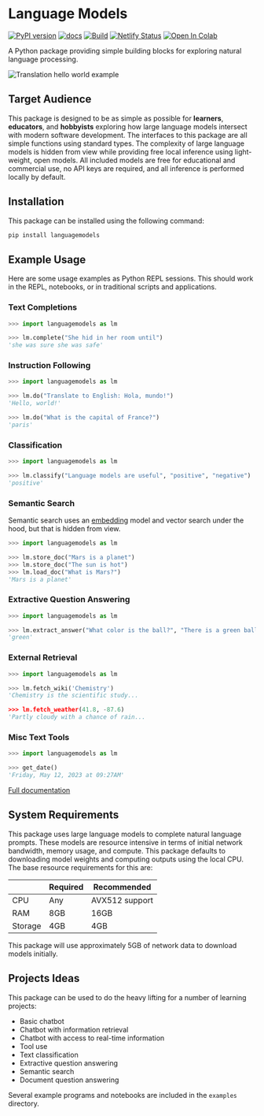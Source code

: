 Language Models
===============

[![PyPI version](https://badge.fury.io/py/languagemodels.svg)](https://badge.fury.io/py/languagemodels)
[![docs](https://img.shields.io/badge/docs-online-brightgreen)](https://languagemodels.netlify.app/)
[![Build](https://github.com/jncraton/languagemodels/actions/workflows/build.yml/badge.svg)](https://github.com/jncraton/languagemodels/actions/workflows/build.yml)
[![Netlify Status](https://api.netlify.com/api/v1/badges/722e625a-c6bc-4373-bd88-c017adc58c00/deploy-status)](https://app.netlify.com/sites/languagemodels/deploys)
[![Open In Colab](https://colab.research.google.com/assets/colab-badge.svg)](https://colab.research.google.com/github/jncraton/languagemodels/blob/master/examples/translate.ipynb)

A Python package providing simple building blocks for exploring natural language processing.

![Translation hello world example](media/hello.gif)

Target Audience
---------------

This package is designed to be as simple as possible for **learners**, **educators**, and **hobbyists** exploring how large language models intersect with modern software development. The interfaces to this package are all simple functions using standard types. The complexity of large language models is hidden from view while providing free local inference using light-weight, open models. All included models are free for educational and commercial use, no API keys are required, and all inference is performed locally by default.

Installation
------------

This package can be installed using the following command:

```sh
pip install languagemodels
```

Example Usage
-------------

Here are some usage examples as Python REPL sessions. This should work in the REPL, notebooks, or in traditional scripts and applications.

### Text Completions

```python
>>> import languagemodels as lm

>>> lm.complete("She hid in her room until")
'she was sure she was safe'
```

### Instruction Following

```python
>>> import languagemodels as lm

>>> lm.do("Translate to English: Hola, mundo!")
'Hello, world!'

>>> lm.do("What is the capital of France?")
'paris'
```

### Classification

```python
>>> import languagemodels as lm

>>> lm.classify("Language models are useful", "positive", "negative")
'positive'
```

### Semantic Search

Semantic search uses an [embedding](https://en.wikipedia.org/wiki/Sentence_embedding) model and vector search under the hood, but that is hidden from view.

```python
>>> import languagemodels as lm

>>> lm.store_doc("Mars is a planet")
>>> lm.store_doc("The sun is hot")
>>> lm.load_doc("What is Mars?")
'Mars is a planet'
```

### Extractive Question Answering

```python
>>> import languagemodels as lm

>>> lm.extract_answer("What color is the ball?", "There is a green ball and a red box")
'green'
```

### External Retrieval

```python
>>> import languagemodels as lm

>>> lm.fetch_wiki('Chemistry')
'Chemistry is the scientific study...

>>> lm.fetch_weather(41.8, -87.6)
'Partly cloudy with a chance of rain...
```

### Misc Text Tools

```python
>>> import languagemodels as lm

>>> get_date()
'Friday, May 12, 2023 at 09:27AM'
```

[Full documentation](https://languagemodels.netlify.app/)

System Requirements
-------------------

This package uses large language models to complete natural language prompts. These models are resource intensive in terms of initial network bandwidth, memory usage, and compute. This package defaults to downloading model weights and computing outputs using the local CPU. The base resource requirements for this are:

|         | Required   | Recommended    |
| ------- | ---------- | -------------- |
| CPU     | Any        | AVX512 support |
| RAM     | 8GB        | 16GB           |
| Storage | 4GB        | 4GB            |

This package will use approximately 5GB of network data to download models initially.

Projects Ideas
--------------

This package can be used to do the heavy lifting for a number of learning projects:

- Basic chatbot
- Chatbot with information retrieval
- Chatbot with access to real-time information
- Tool use
- Text classification
- Extractive question answering
- Semantic search
- Document question answering

Several example programs and notebooks are included in the `examples` directory.